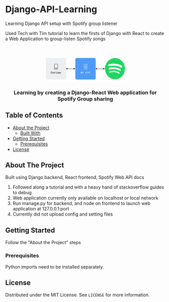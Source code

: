 # Django-API-Learning
Learning Django API setup with Spotify group listener

Used Tech with Tim tutorial to learn the firsts of Django with React to create a Web Application to group-listen Spotify songs

<!-- PROJECT LOGO -->
<br />
<p align="center">
    <img src="image.png" alt="Logo" width="260" height="80">
  </a>

  <h3 align="center">Learning by creating a Django-React Web application for Spotify Group sharing</h3>

</p>

<!-- TABLE OF CONTENTS -->
## Table of Contents

* [About the Project](#about-the-project)
  * [Built With](#built-with)
* [Getting Started](#getting-started)
  * [Prerequisites](#prerequisites)
* [License](#license)

<!-- ABOUT THE PROJECT -->
## About The Project

Built using Django backend, React frontend, Spotify Web API docs
1. Followed along a tutorial and with a heavy hand of stackoverflow guides to debug
2. Web application currently only available on localhost or local network
3. Run manage.py for backend, and node on frontend to launch web application at 127.0.0.1:port
4. Currently did not upload config and setting files

<!-- GETTING STARTED -->
## Getting Started

Follow the "About the Project" steps

### Prerequisites

Python imports need to be installed separately.


<!-- LICENSE -->
## License

Distributed under the MIT License. See `LICENSE` for more information.



